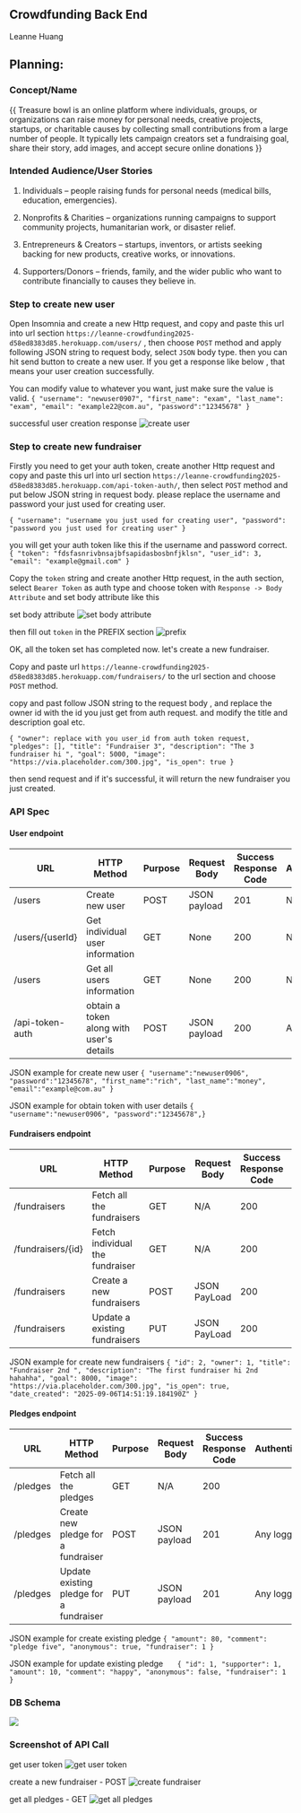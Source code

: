 ## Crowdfunding Back End

Leanne Huang

## Planning:

### Concept/Name

{{ Treasure bowl is an online platform where individuals, groups, or organizations can raise money for personal needs, creative projects, startups, or charitable causes by collecting small contributions from a large number of people. It typically lets campaign creators set a fundraising goal, share their story, add images, and accept secure online donations }}

### Intended Audience/User Stories

1. Individuals – people raising funds for personal needs (medical bills, education, emergencies).

2. Nonprofits & Charities – organizations running campaigns to support community projects, humanitarian work, or disaster relief.

3. Entrepreneurs & Creators – startups, inventors, or artists seeking backing for new products, creative works, or innovations.

4. Supporters/Donors – friends, family, and the wider public who want to contribute financially to causes they believe in.

### Step to create new user

Open Insomnia and create a new Http request, and copy and paste this url into url section `https://leanne-crowdfunding2025-d58ed8383d85.herokuapp.com/users/` , then choose `POST` method and apply following JSON string to request body, select `JSON` body type. then you can hit send button to create a new user. If you get a response like below , that means your user creation successfully.

You can modify value to whatever you want, just make sure the value is valid.
`{
		"username": "newuser0907",
		"first_name": "exam",
		"last_name": "exam",
		"email": "example22@com.au",
		"password":"12345678"
	}`

successful user creation response
![create user ](./static/screenshot/create-user.png)

### Step to create new fundraiser

Firstly you need to get your auth token, create another Http request and copy and paste this url into url section `https://leanne-crowdfunding2025-d58ed8383d85.herokuapp.com/api-token-auth/`, then select `POST` method and put below JSON string in request body. please replace the username and password your just used for creating user.

`{
"username": "username you just used for creating user",
"password": "password you just used for creating user"
}`

you will get your auth token like this if the username and password correct.
`{
	"token": "fdsfasnrivbnsajbfsapidasbosbnfjklsn",
	"user_id": 3,
	"email": "example@gmail.com"
}`

Copy the `token` string and create another Http request, in the auth section, select `Bearer Token` as auth type and choose token with `Response -> Body Attribute` and set body attribute like this

set body attribute
![set body attribute ](./static/screenshot/set-token.png)

then fill out `token` in the PREFIX section
![prefix ](./static/screenshot/prefix.png)

OK, all the token set has completed now. let's create a new fundraiser.

Copy and paste url `https://leanne-crowdfunding2025-d58ed8383d85.herokuapp.com/fundraisers/` to the url section and choose `POST` method.

copy and past follow JSON string to the request body , and replace the owner id with the id you just get from auth request. and modify the title and description goal etc.

`{
	"owner": replace with you user_id from auth token request,
	"pledges": [],
	"title": "Fundraiser 3",
	"description": "The 3 fundraiser hi ",
	"goal": 5000,
	"image": "https://via.placeholder.com/300.jpg",
	"is_open": true
}`

then send request and if it's successful, it will return the new fundraiser you just created.

<!-- ### Front End Pages/Functionality

- Home Page
  - Featured kickstarters
- Search page
  -Search
- Create New Fundraiser details
- Form with fundraiser details
- Ability to submit
  Nice error pages for validation

- {{ A page on the front end }}
  - {{ A list of dot-points showing functionality is available on this page }}
  - {{ etc }}
  - {{ etc }}
- {{ A second page available on the front end }}
  - {{ Another list of dot-points showing functionality }}
  - {{ etc }} -->

### API Spec

#### User endpoint

| URL             | HTTP Method                              | Purpose | Request Body | Success Response Code | Authentication/Authorisation |
| --------------- | ---------------------------------------- | ------- | ------------ | --------------------- | ---------------------------- |
| /users          | Create new user                          | POST    | JSON payload | 201                   | None                         |
| /users/{userId} | Get individual user information          | GET     | None         | 200                   | None                         |
| /users          | Get all users information                | GET     | None         | 200                   | None                         |
| /api-token-auth | obtain a token along with user's details | POST    | JSON payload | 200                   | Any registered user          |

JSON example for create new user
`{
	"username":"newuser0906",
	"password":"12345678",
	"first_name":"rich",
	"last_name":"money",
	"email":"example@com.au"
}`

JSON example for obtain token with user details
`{
	"username":"newuser0906",
	"password":"12345678",}
`

#### Fundraisers endpoint

| URL               | HTTP Method                     | Purpose | Request Body | Success Response Code | Authentication/Authorisation |
| ----------------- | ------------------------------- | ------- | ------------ | --------------------- | ---------------------------- |
| /fundraisers      | Fetch all the fundraisers       | GET     | N/A          | 200                   | None                         |
| /fundraisers/{id} | Fetch individual the fundraiser | GET     | N/A          | 200                   | None                         |
| /fundraisers      | Create a new fundraisers        | POST    | JSON PayLoad | 200                   | Any logged in user           |
| /fundraisers      | Update a existing fundraisers   | PUT     | JSON PayLoad | 200                   | Any logged in user           |

JSON example for create new fundraisers
`{
	"id": 2,
	"owner": 1,
	"title": "Fundraiser 2nd ",
	"description": "The first fundraiser hi 2nd hahahha",
	"goal": 8000,
	"image": "https://via.placeholder.com/300.jpg",
	"is_open": true,
	"date_created": "2025-09-06T14:51:19.184190Z"
}`

#### Pledges endpoint

| URL      | HTTP Method                             | Purpose | Request Body | Success Response Code | Authentication/Authorisation |
| -------- | --------------------------------------- | ------- | ------------ | --------------------- | ---------------------------- |
| /pledges | Fetch all the pledges                   | GET     | N/A          | 200                   |                              |
| /pledges | Create new pledge for a fundraiser      | POST    | JSON payload | 201                   | Any logged in user           |
| /pledges | Update existing pledge for a fundraiser | PUT     | JSON payload | 201                   | Any logged in user           |

JSON example for create existing pledge
`{
	"amount": 80,
	"comment": "pledge five",
	"anonymous": true,
	"fundraiser": 1
}`

JSON example for update existing pledge
`	{
		"id": 1,
		"supporter": 1,
		"amount": 10,
		"comment": "happy",
		"anonymous": false,
		"fundraiser": 1
	}`

### DB Schema

![](./database.drawio.svg)

### Screenshot of API Call

get user token
![get user token ](./static/screenshot/api-token-auth.png)

create a new fundraiser - POST
![create fundraiser](./static/screenshot/fundraiser.png)

get all pledges - GET
![get all pledges ](./static/screenshot/get-pledges.png)
